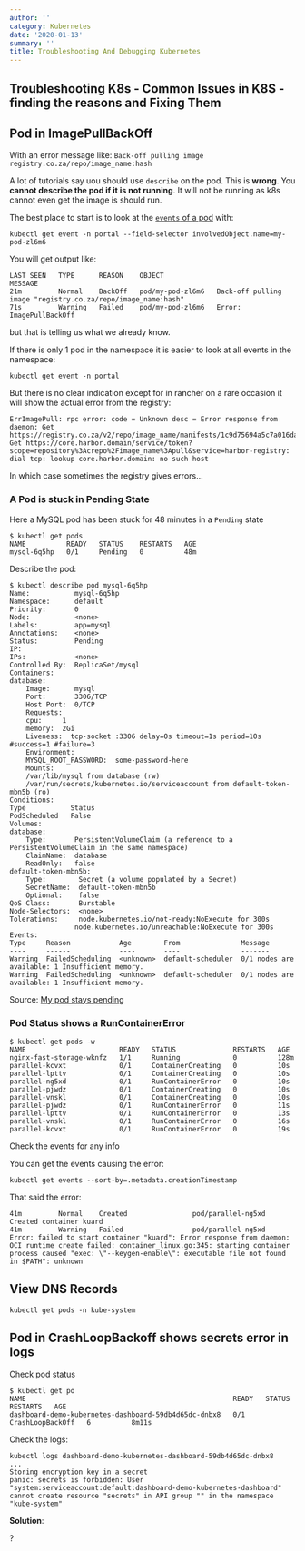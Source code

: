 ```yaml
---
author: ''
category: Kubernetes
date: '2020-01-13'
summary: ''
title: Troubleshooting And Debugging Kubernetes
---
```

## Troubleshooting K8s - Common Issues in K8S - finding the reasons and Fixing Them

## Pod in ImagePullBackOff

With an error message like: `Back-off pulling image registry.co.za/repo/image_name:hash`

A lot of tutorials say uou should use `describe` on the pod. This is **wrong**.
You **cannot describe the pod if it is not running**.
It will not be running as k8s cannot even get the image is should run.

The best place to start is to look at the [`events` of a pod](https://stackoverflow.com/questions/51931113/kubectl-get-events-only-for-a-pod) with:

    kubectl get event -n portal --field-selector involvedObject.name=my-pod-zl6m6

You will get output like:

    LAST SEEN   TYPE      REASON    OBJECT                                 MESSAGE
    21m         Normal    BackOff   pod/my-pod-zl6m6   Back-off pulling image "registry.co.za/repo/image_name:hash"
    71s         Warning   Failed    pod/my-pod-zl6m6   Error: ImagePullBackOff

but that is telling us what we already know.

If there is only 1 pod in the namespace it is easier to look at all events in the namespace:

    kubectl get event -n portal

But there is no clear indication except for in rancher on a rare occasion it will show the actual error from the registry:

    ErrImagePull: rpc error: code = Unknown desc = Error response from daemon: Get https://registry.co.za/v2/repo/image_name/manifests/1c9d75694a5c7a016da73d851b44737eb5bff0b8: Get https://core.harbor.domain/service/token?scope=repository%3Acrepo%2Fimage_name%3Apull&service=harbor-registry: dial tcp: lookup core.harbor.domain: no such host

In which case sometimes the registry gives errors...

### A Pod is stuck in Pending State

Here a MySQL pod has been stuck for 48 minutes in a `Pending` state

    $ kubectl get pods
    NAME          READY   STATUS    RESTARTS   AGE
    mysql-6q5hp   0/1     Pending   0          48m

Describe the pod:

    $ kubectl describe pod mysql-6q5hp
    Name:           mysql-6q5hp
    Namespace:      default
    Priority:       0
    Node:           <none>
    Labels:         app=mysql
    Annotations:    <none>
    Status:         Pending
    IP:             
    IPs:            <none>
    Controlled By:  ReplicaSet/mysql
    Containers:
    database:
        Image:      mysql
        Port:       3306/TCP
        Host Port:  0/TCP
        Requests:
        cpu:     1
        memory:  2Gi
        Liveness:  tcp-socket :3306 delay=0s timeout=1s period=10s #success=1 #failure=3
        Environment:
        MYSQL_ROOT_PASSWORD:  some-password-here
        Mounts:
        /var/lib/mysql from database (rw)
        /var/run/secrets/kubernetes.io/serviceaccount from default-token-mbn5b (ro)
    Conditions:
    Type           Status
    PodScheduled   False 
    Volumes:
    database:
        Type:       PersistentVolumeClaim (a reference to a PersistentVolumeClaim in the same namespace)
        ClaimName:  database
        ReadOnly:   false
    default-token-mbn5b:
        Type:        Secret (a volume populated by a Secret)
        SecretName:  default-token-mbn5b
        Optional:    false
    QoS Class:       Burstable
    Node-Selectors:  <none>
    Tolerations:     node.kubernetes.io/not-ready:NoExecute for 300s
                    node.kubernetes.io/unreachable:NoExecute for 300s
    Events:
    Type     Reason            Age        From               Message
    ----     ------            ----       ----               -------
    Warning  FailedScheduling  <unknown>  default-scheduler  0/1 nodes are available: 1 Insufficient memory.
    Warning  FailedScheduling  <unknown>  default-scheduler  0/1 nodes are available: 1 Insufficient memory.


Source: [My pod stays pending](https://kubernetes.io/docs/tasks/debug-application-cluster/debug-pod-replication-controller/#my-pod-stays-pending)

### Pod Status shows a RunContainerError

    $ kubectl get pods -w
    NAME                       READY   STATUS              RESTARTS   AGE
    nginx-fast-storage-wknfz   1/1     Running             0          128m
    parallel-kcvxt             0/1     ContainerCreating   0          10s
    parallel-lpttv             0/1     ContainerCreating   0          10s
    parallel-ng5xd             0/1     RunContainerError   0          10s
    parallel-pjwdz             0/1     ContainerCreating   0          10s
    parallel-vnskl             0/1     ContainerCreating   0          10s
    parallel-pjwdz             0/1     RunContainerError   0          11s
    parallel-lpttv             0/1     RunContainerError   0          13s
    parallel-vnskl             0/1     RunContainerError   0          16s
    parallel-kcvxt             0/1     RunContainerError   0          19s

Check the events for any info

You can get the events causing the error:

    kubectl get events --sort-by=.metadata.creationTimestamp

That said the error:

    41m         Normal    Created                pod/parallel-ng5xd   Created container kuard
    41m         Warning   Failed                 pod/parallel-ng5xd   Error: failed to start container "kuard": Error response from daemon: OCI runtime create failed: container_linux.go:345: starting container process caused "exec: \"--keygen-enable\": executable file not found in $PATH": unknown

## View DNS Records

    kubectl get pods -n kube-system

## Pod in CrashLoopBackoff shows secrets error in logs

Check pod status

    $ kubectl get po
    NAME                                                   READY   STATUS             RESTARTS   AGE
    dashboard-demo-kubernetes-dashboard-59db4d65dc-dnbx8   0/1     CrashLoopBackOff   6          8m11s

Check the logs:

    kubectl logs dashboard-demo-kubernetes-dashboard-59db4d65dc-dnbx8
    ...
    Storing encryption key in a secret
    panic: secrets is forbidden: User "system:serviceaccount:default:dashboard-demo-kubernetes-dashboard" cannot create resource "secrets" in API group "" in the namespace "kube-system"

**Solution**:

?

